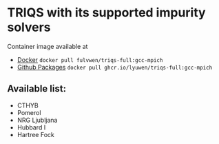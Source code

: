 # TRIQS with its supported impurity solvers

Container image available at 
* [Docker](https://hub.docker.com/r/triqs-full) ``docker pull fulvwen/triqs-full:gcc-mpich``
* [Github Packages](https://github.com/lyuwen/triqs-docker/pkgs/container/triqs-full) ``docker pull ghcr.io/lyuwen/triqs-full:gcc-mpich``

## Available list:
* CTHYB
* Pomerol
* NRG Ljubljana
* Hubbard I
* Hartree Fock
